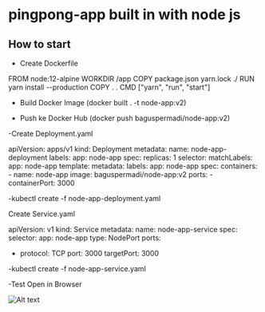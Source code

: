 # pingpong-app built in with node js

## How to start
- Create Dockerfile

FROM node:12-alpine
WORKDIR /app
COPY package.json yarn.lock ./
RUN yarn install --production
COPY . .
CMD ["yarn", "run", "start"]

- Build Docker Image 
(docker built . -t node-app:v2)

- Push ke Docker Hub 
(docker push baguspermadi/node-app:v2)

-Create Deployment.yaml

apiVersion: apps/v1
kind: Deployment
metadata:
  name: node-app-deployment
  labels:
    app: node-app
spec:
  replicas: 1
  selector:
    matchLabels:
      app: node-app
  template:
    metadata:
      labels:
        app: node-app 
    spec:
      containers:
      - name: node-app
        image: baguspermadi/node-app:v2
        ports:
        - containerPort: 3000

-kubectl create -f node-app-deployment.yaml

Create Service.yaml

apiVersion: v1
kind: Service
metadata:
  name: node-app-service
spec:
  selector:
    app: node-app 
  type: NodePort
  ports: 
  - protocol: TCP
    port: 3000
    targetPort: 3000

-kubectl create -f node-app-service.yaml

-Test Open in Browser

![Alt text](/relative/path/to/img.jpg?raw=true "Optional Title")

